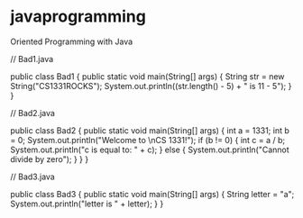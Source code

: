 # javaprogramming
Oriented Programming with Java

// Bad1.java

public class Bad1 {
    public static void main(String[] args) {
        String str = new String("CS1331ROCKS");
        System.out.println((str.length() - 5) + " is 11 - 5");
    }
}



// Bad2.java

public class Bad2 {
    public static void main(String[] args) {
        int a = 1331;
        int b = 0;
        System.out.println("Welcome to \nCS 1331!");
        if (b != 0) {
            int c = a / b;
            System.out.println("c is equal to: " + c);
        } else {
            System.out.println("Cannot divide by zero");
        }
    }
}



// Bad3.java

public class Bad3 {
    public static void main(String[] args) {
        String letter = "a";
        System.out.println("letter is " + letter);
    }
}
